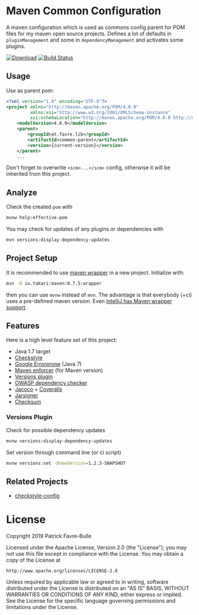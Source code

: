 # Maven Common Configuration
A maven configuration which is used as commons config parent for POM files for my maven open source projects. Defines a lot of defaults in `pluginManagement` and some in `dependencyManagement` and activates some plugins.

[![Download](https://api.bintray.com/packages/patrickfav/maven/mvn-common-parent/images/download.svg)](https://bintray.com/patrickfav/maven/mvn-common-parent/_latestVersion)
[![Build Status](https://travis-ci.org/patrickfav/mvn-common-parent.svg?branch=master)](https://travis-ci.org/patrickfav/mvn-common-parent)

## Usage

Use as parent pom:

```xml
<?xml version="1.0" encoding="UTF-8"?>
<project xmlns="http://maven.apache.org/POM/4.0.0"
         xmlns:xsi="http://www.w3.org/2001/XMLSchema-instance"
         xsi:schemaLocation="http://maven.apache.org/POM/4.0.0 http://maven.apache.org/xsd/maven-4.0.0.xsd">
    <modelVersion>4.0.0</modelVersion>
    <parent>
        <groupId>at.favre.lib</groupId>
        <artifactId>common-parent</artifactId>
        <version>{current-version}</version>
    </parent>
    ...
```

Don't forget to overwrite `<scm>...</scm>` config, otherwise it will be inherited from this project.

## Analyze

Check the created `pom` with

```bash
mvnw help:effective-pom
```

You may check for updates of any plugins or dependencies with

```bash
mvn versions:display-dependency-updates
```

## Project Setup

It is recommended to use [maven wrapper](https://github.com/takari/maven-wrapper) in a new project. Initialize with:

```bash
mvn -N io.takari:maven:0.7.5:wrapper
```

then you can use `mvnw` instead of `mvn`. The advantage is that everybody (+ci) uses a pre-defined maven version. Even [IntelliJ has Maven wrapper support](https://plugins.jetbrains.com/plugin/10633-maven-wrapper-support).

## Features

Here is a high level feature set of this project:

* Java 1.7 target
* [Checkstyle](http://checkstyle.sourceforge.net/)
* [Google Errorprone](https://github.com/google/error-prone) (Java 7)
* [Maven enforcer](https://maven.apache.org/enforcer/maven-enforcer-plugin/) (for Maven version)
* [Versions plugin](https://www.mojohaus.org/versions-maven-plugin/)
* [OWASP dependency checker](https://jeremylong.github.io/DependencyCheck/dependency-check-maven/)
* [Jacoco](https://www.eclemma.org/jacoco/) + [Coveralls](https://coveralls.io/)
* [Jarsigner](https://maven.apache.org/plugins/maven-jarsigner-plugin/)
* [Checksum](https://checksum-maven-plugin.nicoulaj.net/)

### Versions Plugin

Check for possible dependency updates

```bash
mvnw versions:display-dependency-updates
```

Set version through command line (or ci script)

```bash
mvnw versions:set -DnewVersion=1.2.3-SNAPSHOT
```

## Related Projects

* [checkstyle-config](https://github.com/patrickfav/checkstyle-config)

# License

Copyright 2019 Patrick Favre-Bulle

Licensed under the Apache License, Version 2.0 (the "License");
you may not use this file except in compliance with the License.
You may obtain a copy of the License at

    http://www.apache.org/licenses/LICENSE-2.0

Unless required by applicable law or agreed to in writing, software
distributed under the License is distributed on an "AS IS" BASIS,
WITHOUT WARRANTIES OR CONDITIONS OF ANY KIND, either express or implied.
See the License for the specific language governing permissions and
limitations under the License.
